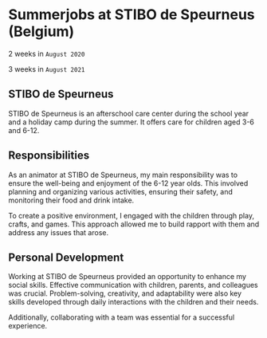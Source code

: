 # Summerjobs at STIBO de Speurneus (Belgium)

2 weeks in `August 2020`

3 weeks in `August 2021`

## STIBO de Speurneus

STIBO de Speurneus is an afterschool care center during the school year and a holiday camp during the summer. It offers care for children aged 3-6 and 6-12.

## Responsibilities

As an animator at STIBO de Speurneus, my main responsibility was to ensure the well-being and enjoyment of the 6-12 year olds. This involved planning and organizing various activities, ensuring their safety, and monitoring their food and drink intake.

To create a positive environment, I engaged with the children through play, crafts, and games. This approach allowed me to build rapport with them and address any issues that arose.

## Personal Development

Working at STIBO de Speurneus provided an opportunity to enhance my social skills. Effective communication with children, parents, and colleagues was crucial. Problem-solving, creativity, and adaptability were also key skills developed through daily interactions with the children and their needs.

Additionally, collaborating with a team was essential for a successful experience.

